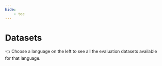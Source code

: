 ```yaml
---
hide:
    - toc
---
```

# Datasets

👈 Choose a language on the left to see all the evaluation datasets available for that
language.
